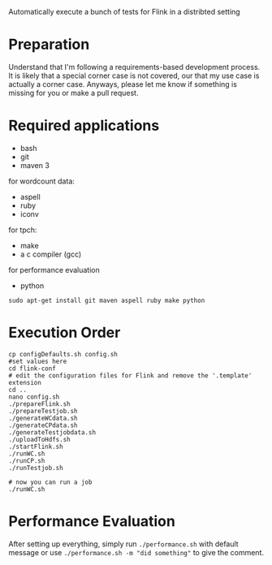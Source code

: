 Automatically execute a bunch of tests for Flink in a distribted setting
####

# Preparation

Understand that I'm following a requirements-based development process.
It is likely that a special corner case is not covered, our that my use case is actually a corner case.
Anyways, please let me know if something is missing for you or make a pull request.

# Required applications
- bash
- git
- maven 3

for wordcount data:
- aspell
- ruby
- iconv

for tpch:
- make
- a c compiler (gcc)

for performance evaluation
- python

```
sudo apt-get install git maven aspell ruby make python
```

# Execution Order 

```
cp configDefaults.sh config.sh
#set values here
cd flink-conf
# edit the configuration files for Flink and remove the '.template' extension
cd ..
nano config.sh
./prepareFlink.sh
./prepareTestjob.sh
./generateWCdata.sh
./generateCPdata.sh
./generateTestjobdata.sh
./uploadToHdfs.sh
./startFlink.sh
./runWC.sh
./runCP.sh
./runTestjob.sh

# now you can run a job
./runWC.sh
```

# Performance Evaluation

After setting up everything, simply run ```./performance.sh``` with default message or use ```./performance.sh -m "did something"``` to give the comment.
